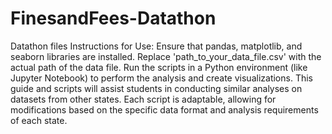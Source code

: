 # FinesandFees-Datathon
Datathon files
Instructions for Use:
Ensure that pandas, matplotlib, and seaborn libraries are installed.
Replace 'path_to_your_data_file.csv' with the actual path of the data file.
Run the scripts in a Python environment (like Jupyter Notebook) to perform the analysis and create visualizations.
This guide and scripts will assist students in conducting similar analyses on datasets from other states. Each script is adaptable, allowing for modifications based on the specific data format and analysis requirements of each state.

